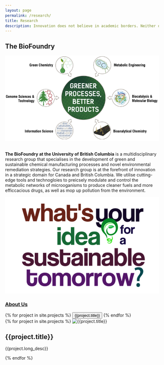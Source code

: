 ```yaml
---
layout: page
permalink: /research/
title: Research
description: Innovation does not believe in academic borders. Neither do we! We use insights and methodologies from a variety of scientific and technological domains to meet our objectives.
---
```


<section id="why">
    <div class="container">
        <div class="row">
            <div class="col-lg-8 col-md-12 text-left">
                <h2 id = "main-space"><b>The BioFoundry</b></h2>
                <div id="responsive">
                    <img src="/img/research/research_overview.jpg" class="img-responsive">
                </div>
                <br>
                <p id="responsive-para"><b>The BioFoundry at the University of British Columbia</b> is a multidisciplinary research group that specialises in the development of green and sustainable chemical manufacturing processes and novel environmental remediation strategies. Our research group is at the forefront of innovation in a strategic domain for Canada and British Columbia. We utilise cutting-edge tools and technogloies to preicsely modulate and control the metabolic networks of microoganisms to produce cleaner fuels and more efficcacious drugs, as well as mop up pollution from the environment.</p>
            </div>
            <div class="col-lg-4 col-md-12 text-left research-large">
                <img class="img-responsive" src="/img/sustainable-ideas.jpg" >
                <h3 class="text-center"><a href="/research" class="button">About Us</a></h3>
                {% for project in site.projects %}
                  <button type="button" class="list-group-item" onclick="loadData('{{project.long_desc}}','{{project.modal_image}}')" >{{project.title}}</button>
                {% endfor %}                
            </div>           
        </div>
    </div>
    <div class="research-small">
        <div class="container">
            {% for project in site.projects %}
                <img src="{{project.front_image}}" class="img-responsive" alt="{{project.title}}" max-width="100%">
                <h1>{{project.title}}</h1>
                <p>{{project.long_desc}}</p>
            {% endfor %}
        </div>
    </div>
</section>

